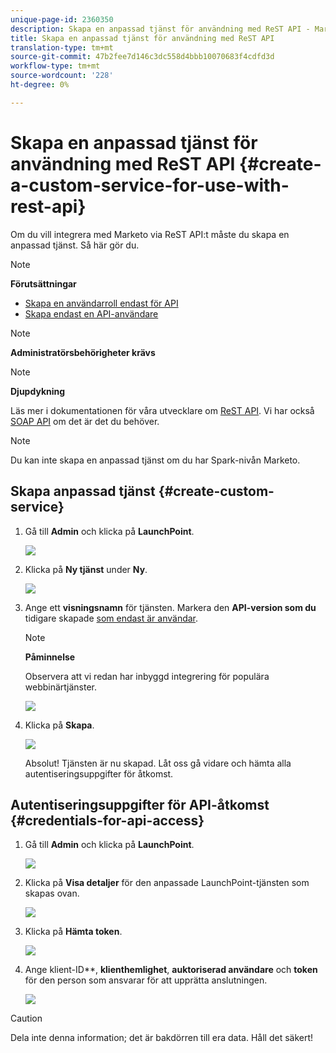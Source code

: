 ```yaml
---
unique-page-id: 2360350
description: Skapa en anpassad tjänst för användning med ReST API - Marketo Docs - produktdokumentation
title: Skapa en anpassad tjänst för användning med ReST API
translation-type: tm+mt
source-git-commit: 47b2fee7d146c3dc558d4bbb10070683f4cdfd3d
workflow-type: tm+mt
source-wordcount: '228'
ht-degree: 0%

---
```



# Skapa en anpassad tjänst för användning med ReST API {#create-a-custom-service-for-use-with-rest-api}

Om du vill integrera med Marketo via ReST API:t måste du skapa en anpassad tjänst. Så här gör du.

>[!NOTE]
>
>**Förutsättningar**
>
>* [Skapa en användarroll endast för API](../../../product-docs/administration/users-and-roles/create-an-api-only-user-role.md)
>* [Skapa endast en API-användare](../../../product-docs/administration/users-and-roles/create-an-api-only-user.md)

>



>[!NOTE]
>
>**Administratörsbehörigheter krävs**

>[!NOTE]
>
>**Djupdykning**
>
>Läs mer i dokumentationen för våra utvecklare om [ReST API](http://developers.marketo.com/documentation/rest/). Vi har också [SOAP API](http://developers.marketo.com/documentation/soap/) om det är det du behöver.

>[!NOTE]
>
>Du kan inte skapa en anpassad tjänst om du har Spark-nivån Marketo.

## Skapa anpassad tjänst {#create-custom-service}

1. Gå till **Admin** och klicka på **LaunchPoint**.

   ![](assets/image2014-9-19-10-3a38-3a15.png)

1. Klicka på **Ny tjänst** under **Ny**.

   ![](assets/image2014-9-19-10-3a38-3a22.png)

1. Ange ett **visningsnamn** för tjänsten. Markera den **API-version som du** tidigare skapade [som endast är användar](../../../product-docs/administration/users-and-roles/create-an-api-only-user.md).

   >[!NOTE]
   >
   >**Påminnelse**
   >
   >Observera att vi redan har inbyggd integrering för populära webbinärtjänster.

   ![](assets/image2014-9-19-10-3a38-3a32.png)

1. Klicka på **Skapa**.

   ![](assets/image2014-9-19-10-3a39-3a28.png)

   Absolut! Tjänsten är nu skapad. Låt oss gå vidare och hämta alla autentiseringsuppgifter för åtkomst.

## Autentiseringsuppgifter för API-åtkomst {#credentials-for-api-access}

1. Gå till **Admin** och klicka på **LaunchPoint**.

   ![](assets/image2014-9-19-10-3a42-3a11.png)

1. Klicka på **Visa detaljer** för den anpassade LaunchPoint-tjänsten som skapas ovan.

   ![](assets/image2014-9-19-10-3a42-3a16.png)

1. Klicka på **Hämta token**.

   ![](assets/image2014-9-19-10-3a42-3a24.png)

1. Ange klient-ID**, **klienthemlighet**, **auktoriserad användare** och **token** för den person som ansvarar för att upprätta anslutningen.

   ![](assets/image2014-9-19-10-3a42-3a38.png)

>[!CAUTION]
>
>Dela inte denna information; det är bakdörren till era data. Håll det säkert!

